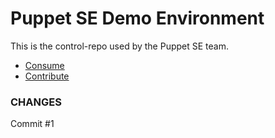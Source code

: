 Puppet SE Demo Environment
==========================

This is the control-repo used by the Puppet SE team.

* [Consume](docs/consume.md)
* [Contribute](docs/contribute.md)

### CHANGES ###
Commit #1

